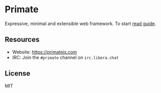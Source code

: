 # Primate

Expressive, minimal and extensible web framework. To start [read guide].

## Resources

* Website: https://primatejs.com
* IRC: Join the `#primate` channel on `irc.libera.chat`

## License

MIT

[read guide]: https://primatejs.com/guide/getting-started
